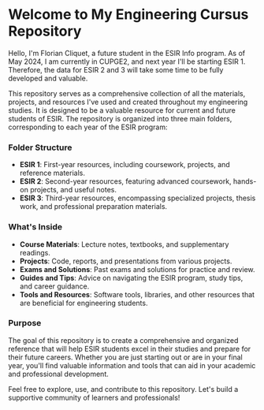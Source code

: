 # Welcome to My Engineering Cursus Repository

Hello, I'm Florian Cliquet, a future student in the ESIR Info program. As of May 2024, I am currently in CUPGE2, and next year I'll be starting ESIR 1. Therefore, the data for ESIR 2 and 3 will take some time to be fully developed and valuable.

This repository serves as a comprehensive collection of all the materials, projects, and resources I've used and created throughout my engineering studies. It is designed to be a valuable resource for current and future students of ESIR. The repository is organized into three main folders, corresponding to each year of the ESIR program:

### Folder Structure
- **ESIR 1**: First-year resources, including coursework, projects, and reference materials.
- **ESIR 2**: Second-year resources, featuring advanced coursework, hands-on projects, and useful notes.
- **ESIR 3**: Third-year resources, encompassing specialized projects, thesis work, and professional preparation materials.

### What's Inside
- **Course Materials**: Lecture notes, textbooks, and supplementary readings.
- **Projects**: Code, reports, and presentations from various projects.
- **Exams and Solutions**: Past exams and solutions for practice and review.
- **Guides and Tips**: Advice on navigating the ESIR program, study tips, and career guidance.
- **Tools and Resources**: Software tools, libraries, and other resources that are beneficial for engineering students.

### Purpose
The goal of this repository is to create a comprehensive and organized reference that will help ESIR students excel in their studies and prepare for their future careers. Whether you are just starting out or are in your final year, you'll find valuable information and tools that can aid in your academic and professional development.

Feel free to explore, use, and contribute to this repository. Let's build a supportive community of learners and professionals!
